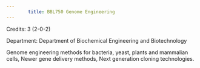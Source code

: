 ```yaml
---
        title: BBL750 Genome Engineering
---
```

Credits: 3 (2-0-2)

Department: Department of Biochemical Engineering and Biotechnology

Genome engineering methods for bacteria, yeast, plants and mammalian cells, Newer gene delivery methods, Next generation cloning technologies.